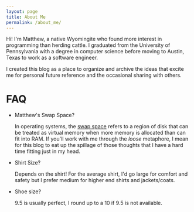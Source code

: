 ```yaml
---
layout: page
title: About Me
permalink: /about_me/
---
```


Hi! I'm Matthew, a native Wyomingite who found more 
interest in programming than herding cattle.
I graduated from the University of Pennsylvania with a 
degree in computer science before moving
to Austin, Texas to work as a software engineer.

I created this blog as a place to organize and archive
the ideas that excite me for personal future reference and
the occasional sharing with others.

# FAQ
- Matthew's Swap Space?

    In operating systems, the
    [swap space](https://www.geeksforgeeks.org/swap-space-in-operating-system/)
    refers to a region of disk that can be treated as
    virtual memory when more memory is allocated than
    can fit into RAM. If you'll work with me through the
    *loose* metaphore, I mean for this blog to eat up
    the spillage of those thoughts that I have a hard
    time fitting just in my head.

- Shirt Size?

    Depends on the shirt! For the average shirt, I'd go
    large for comfort and safety but I prefer medium
    for higher end shirts and jackets/coats.

- Shoe size?

    9.5 is usually perfect, I round up to a 10 if
    9.5 is not available.
